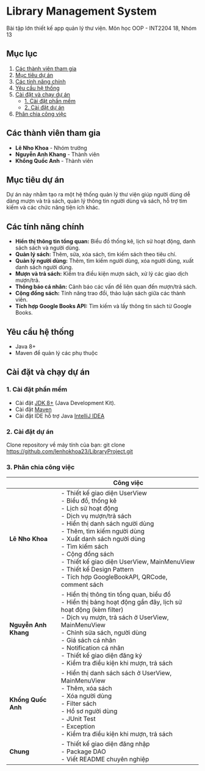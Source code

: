 # Library Management System
Bài tập lớn thiết kế app quản lý thư viện. 
Môn học OOP - INT2204 18, Nhóm 13

## **Mục lục**
1. [Các thành viên tham gia](#các-thành-viên-tham-gia)
2. [Mục tiêu dự án](#mục-tiêu-dự-án)
3. [Các tính năng chính](#các-tính-năng-chính)
4. [Yêu cầu hệ thống](#yêu-cầu-hệ-thống)
5. [Cài đặt và chạy dự án](#cài-đặt-và-chạy-dự-án)
   - [1. Cài đặt phần mềm](#1-cài-đặt-phần-mềm)
   - [2. Cài đặt dự án](#2-cài-đặt-dự-án)
6. [Phân chia công việc](#phân-chia-công-việc)

## **Các thành viên tham gia**
- **Lê Nho Khoa** - Nhóm trưởng
- **Nguyễn Anh Khang** - Thành viên
- **Khổng Quốc Anh** - Thành viên

## **Mục tiêu dự án**
Dự án này nhằm tạo ra một hệ thống quản lý thư viện giúp người dùng dễ dàng mượn và trả sách, quản lý thông tin người dùng và sách, hỗ trợ tìm kiếm và các chức năng tiện ích khác.

## **Các tính năng chính**
- **Hiển thị thông tin tổng quan:** Biểu đồ thống kê, lịch sử hoạt động, danh sách sách và người dùng.
- **Quản lý sách:** Thêm, sửa, xóa sách, tìm kiếm sách theo tiêu chí.
- **Quản lý người dùng:** Thêm, tìm kiếm người dùng, xóa người dùng, xuất danh sách người dùng.
- **Mượn và trả sách:** Kiểm tra điều kiện mượn sách, xử lý các giao dịch mượn/trả.
- **Thông báo cá nhân:** Cảnh báo các vấn đề liên quan đến mượn/trả sách.
- **Cộng đồng sách:** Tính năng trao đổi, thảo luận sách giữa các thành viên.
- **Tích hợp Google Books API:** Tìm kiếm và lấy thông tin sách từ Google Books.

## **Yêu cầu hệ thống**
- Java 8+ 
- Maven  để quản lý các phụ thuộc

## **Cài đặt và chạy dự án**
### **1. Cài đặt phần mềm**
- Cài đặt [JDK 8+](https://adoptopenjdk.net/) (Java Development Kit).
- Cài đặt [Maven](https://maven.apache.org/)
- Cài đặt IDE hỗ trợ Java [IntelliJ IDEA](https://www.jetbrains.com/idea/)
### **2. Cài đặt dự án**
Clone repository về máy tính của bạn:
git clone https://github.com/lenhokhoa23/LibraryProject.git
### **3. Phân chia công việc**

|                         | **Công việc**                                                                                                                   |
|-------------------------|-------------------------------------------------------------------------------------------------------------------------------|
| **Lê Nho Khoa**         | - Thiết kế giao diện UserView<br>- Biểu đồ, thống kê<br>- Lịch sử hoạt động<br>- Dịch vụ mượn/trả sách<br>- Hiển thị danh sách người dùng<br>- Thêm, tìm kiếm người dùng<br>- Xuất danh sách người dùng<br>- Tìm kiếm sách<br>- Cộng đồng sách<br>- Thiết kế giao diện UserView, MainMenuView<br>- Thiết kế Design Pattern<br>- Tích hợp GoogleBookAPI, QRCode, comment sách |
| **Nguyễn Anh Khang**    | - Hiển thị thông tin tổng quan, biểu đồ<br>- Hiển thị bảng hoạt động gần đây, lịch sử hoạt động (kèm filter)<br>- Dịch vụ mượn, trả sách ở UserView, MainMenuView<br>- Chỉnh sửa sách, người dùng<br>- Giá sách cá nhân<br>- Notification cá nhân<br>- Thiết kế giao diện đăng ký<br>- Kiểm tra điều kiện khi mượn, trả sách |
| **Khổng Quốc Anh**      | - Hiển thị danh sách sách ở UserView, MainMenuView<br>- Thêm, xóa sách<br>- Xóa người dùng<br>- Filter sách<br>- Hồ sơ người dùng<br>- JUnit Test<br>- Exception<br>- Kiểm tra điều kiện khi mượn, trả sách |
| **Chung**               | - Thiết kế giao diện đăng nhập<br>- Package DAO<br>- Viết README chuyên nghiệp |



